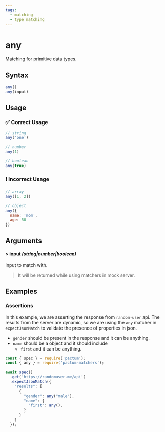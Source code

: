 ```yaml
---
tags:
  - matching
  - type matching
---
```


# any

Matching for primitive data types.

## Syntax

```js
any()
any(input)
```

## Usage

### ✅  Correct Usage

```js
// string
any('one')
```

```js
// number
any(1)
```

```js
// boolean
any(true)
```

### ❗ Incorrect Usage

```js
// array
any([1, 2])
```

```js
// object
any({
  name: 'mom',
  age: 50
})
```

## Arguments

#### > input *(string|number|boolean)*

Input to match with.

> It will be returned while using matchers in mock server.

## Examples

### Assertions

In this example, we are asserting the response from `random-user` api. The results from the server are dynamic, so we are using the `any` matcher in `expectJsonMatch` to validate the presence of properties in json.

- `gender` should be present in the response and it can be anything.
- `name` should be a object and it should include
  - `first` and  it can be anything.


```js
const { spec } = require('pactum');
const { any } = require('pactum-matchers');

await spec()
  .get('https://randomuser.me/api')
  .expectJsonMatch({
    "results": [
      {
        "gender": any("male"),
        "name": {
          "first": any(),
        }
      }
    ]
  });
```
